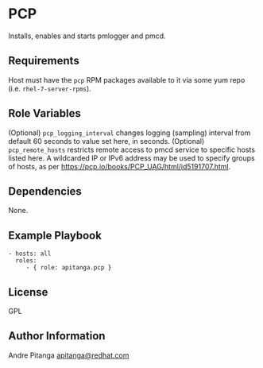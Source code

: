 PCP
===

Installs, enables and starts pmlogger and pmcd.

Requirements
------------

Host must have the `pcp` RPM packages available to it via some yum repo (i.e. `rhel-7-server-rpms`).

Role Variables
--------------

(Optional) `pcp_logging_interval` changes logging (sampling) interval from default 60 seconds to value set here, in seconds.
(Optional) `pcp_remote_hosts` restricts remote access to pmcd service to specific hosts listed here. A wildcarded IP or IPv6 address may be used to specify groups of hosts, as per https://pcp.io/books/PCP_UAG/html/id5191707.html.

Dependencies
------------

None.

Example Playbook
----------------

    - hosts: all
      roles:
         - { role: apitanga.pcp }

License
-------

GPL


Author Information
------------------

Andre Pitanga <apitanga@redhat.com>
